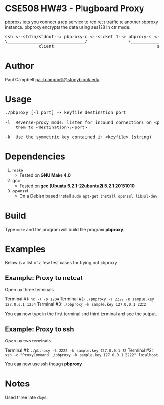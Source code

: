 # CSE508 HW#3 - Plugboard Proxy

pbproxy lets you connect a tcp service to redirect traffic to another pbproxy instance.
pbproxy encrypts the data using aes128 in ctr mode.

<pre>
ssh <--stdin/stdout--> pbproxy-c <--socket 1--> pbproxy-s <--socket 2--> sshd
\______________________________/                \___________________________/
             client                                        server
</pre>

# Author

Paul Campbell <paul.campbell@stonybrook.edu>

# Usage

<pre>
./pbproxy [-l port] -k keyfile destination port

-l  Reverse-proxy mode: listen for inbound connections on &lt;port&gt; and relay
    them to &lt;destination>:&lt;port&gt;

-k  Use the symmetric key contained in &lt;keyfile&gt; (string)
</pre>

# Dependencies

1. make
    * Tested on **GNU Make 4.0**
2. gcc
    * Tested on **gcc (Ubuntu 5.2.1-22ubuntu2) 5.2.1 20151010**
3. openssl
    *  On a Debian based install `sudo apt-get install openssl libssl-dev`

# Build

Type `make` and the program will build the program **pbproxy**.

# Examples

Below is a list of a few test cases for trying out pbproxy

## Example: Proxy to netcat
Open up three terminals

Terminal &#35;1: `nc -l -p 1234`
Terminal &#35;2: `./pbproxy -l 2222 -k sample.key 127.0.0.1 1234`
Terminal &#35;3: `./pbproxy -k sample.key 127.0.0.1 2222`

You can now type in the first terminal and third terminal and see the output.

## Example: Proxy to ssh

Open up two terminals

Terminal &#35;1: `./pbproxy -l 2222 -k sample.key 127.0.0.1 22`
Terminal &#35;2: `ssh -o "ProxyCommand ./pbproxy -k sample.key 127.0.0.1 2222" localhost`

You can now use ssh though **pbproxy**.


# Notes

Used three late days.
